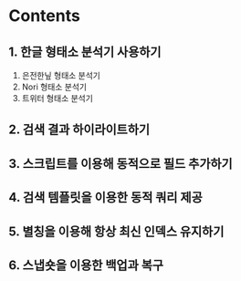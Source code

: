 # Contents

## 1. 한글 형태소 분석기 사용하기

  1. 은전한닢 형태소 분석기
  2. Nori 형태소 분석기
  3. 트위터 형태소 분석기

## 2. 검색 결과 하이라이트하기

## 3. 스크립트를 이용해 동적으로 필드 추가하기

## 4. 검색 템플릿을 이용한 동적 쿼리 제공

## 5. 별칭을 이용해 항상 최신 인덱스 유지하기

## 6. 스냅숏을 이용한 백업과 복구
